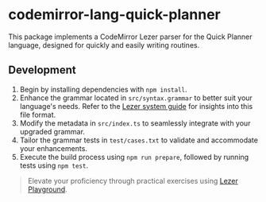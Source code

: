# codemirror-lang-quick-planner

This package implements a CodeMirror Lezer parser for the Quick Planner language, designed for quickly and easily writing routines.

## Development

1. Begin by installing dependencies with `npm install`.
2. Enhance the grammar located in `src/syntax.grammar` to better suit your language's needs. Refer to the [Lezer system guide](https://lezer.codemirror.net/docs/guide/#writing-a-grammar) for insights into this file format.
3. Modify the metadata in `src/index.ts` to seamlessly integrate with your upgraded grammar.
4. Tailor the grammar tests in `test/cases.txt` to validate and accommodate your enhancements.
5. Execute the build process using `npm run prepare`, followed by running tests using `npm test`.

> Elevate your proficiency through practical exercises using [Lezer Playground](https://lezer-playground.vercel.app).
